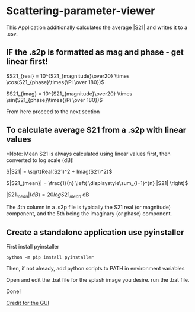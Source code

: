 # Scattering-parameter-viewer

This Application additionally calculates the average |S21| and writes it to a .csv.

## IF the .s2p is formatted as mag and phase - get linear first!

$S21_{real} = 10^{S21_{magnitude}\over20} \times \cos(S21_{phase}\times{\Pi \over 180})$

$S21_{imag} = 10^{S21_{magnitude}\over20} \times \sin(S21_{phase}\times{\Pi \over 180})$

From here proceed to the next section

## To calculate average S21 from a .s2p with linear values

*Note: Mean S21 is always calculated using linear values first, then converted to log scale (dB)!

$|S21| = \sqrt{Real(S21)^2 + Imag(S21)^2}$

$|S21_{mean}| = \frac{1}{n} \left( \displaystyle\sum_{i=1}^{n} |S21| \right)$

$|S21_{mean}|(dB) = 20log{S21_{mean}}$ dB

The 4th column in a .s2p file is typically the S21 real (or magnitude) component, and the 5th being the imaginary (or phase) component.

## Create a standalone application use pyinstaller
First install pyinstaller

`python -m pip install pyinstaller`


Then, if not already, add python scripts to PATH in environment variables

Open and edit the .bat file for the splash image you desire.
run the .bat file.

Done!

[Credit for the GUI](https://github.com/Partmedia/s2p-view)
